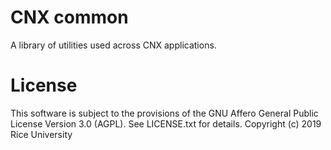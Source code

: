 # CNX common

A library of utilities used across CNX applications.

# License

This software is subject to the provisions of the GNU Affero General
Public License Version 3.0 (AGPL). See LICENSE.txt for details.
Copyright (c) 2019 Rice University

